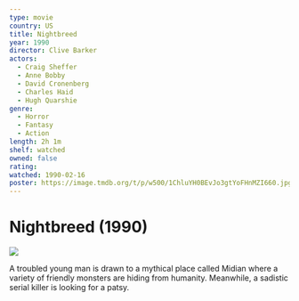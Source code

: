 ```yaml
---
type: movie
country: US
title: Nightbreed
year: 1990
director: Clive Barker
actors:
  - Craig Sheffer
  - Anne Bobby
  - David Cronenberg
  - Charles Haid
  - Hugh Quarshie
genre:
  - Horror
  - Fantasy
  - Action
length: 2h 1m
shelf: watched
owned: false
rating:
watched: 1990-02-16
poster: https://image.tmdb.org/t/p/w500/1ChluYH0BEvJo3gtYoFHnMZI660.jpg
---
```


# Nightbreed (1990)

![](https://image.tmdb.org/t/p/w500/1ChluYH0BEvJo3gtYoFHnMZI660.jpg)

A troubled young man is drawn to a mythical place called Midian where a variety of friendly monsters are hiding from humanity. Meanwhile, a sadistic serial killer is looking for a patsy.